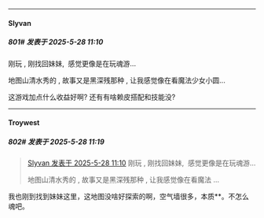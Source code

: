 ﻿
*****

####  Slyvan  
##### 801#       发表于 2025-5-28 11:10

刚玩 , 刚找回妹妹,  感觉更像是在玩魂游... 

地图山清水秀的 , 故事又是黑深残那种 , 让我感觉像在看魔法少女小圆...

这游戏加点什么收益好啊? 还有有啥赖皮搭配和技能没?


*****

####  Troywest  
##### 802#       发表于 2025-5-28 11:19

<blockquote><a href="httphttps://stage1st.com/2b/forum.php?mod=redirect&amp;goto=findpost&amp;pid=67858042&amp;ptid=2186945" target="_blank">Slyvan 发表于 2025-5-28 11:10</a>
刚玩 , 刚找回妹妹,  感觉更像是在玩魂游... 

地图山清水秀的 , 故事又是黑深残那种 , 让我感觉像在看魔法 ...</blockquote>
我也刚到找到妹妹这里，这地图没啥好探索的啊，空气墙很多，本质**。不怎么魂吧。

